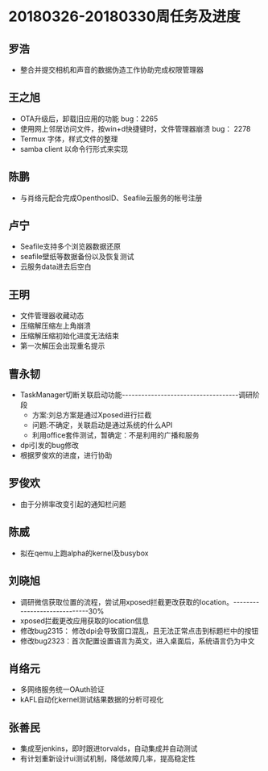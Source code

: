 # 20180326-20180330周任务及进度

## 罗浩
 - 整合并提交相机和声音的数据伪造工作协助完成权限管理器

## 王之旭
- OTA升级后，卸载旧应用的功能 bug：2265
- 使用网上邻居访问文件，按win+d快捷键时，文件管理器崩溃 bug： 2278
- Termux 字体，样式文件的整理
- samba client 以命令行形式来实现
   
## 陈鹏
- 与肖络元配合完成OpenthosID、Seafile云服务的帐号注册

## 卢宁
- Seafile支持多个浏览器数据还原
- seafile壁纸等数据备份以及恢复测试
- 云服务data进去后空白

## 王明
- 文件管理器收藏动态
- 压缩解压缩左上角崩溃
- 压缩解压缩初始化进度无法结束
- 第一次解压会出现重名提示

## 曹永韧
- TaskManager切断关联启动功能------------------------------------调研阶段
   - 方案:刘总方案是通过Xposed进行拦截
   - 问题:不确定，关联启动是通过系统的什么API
   - 利用office套件测试，暂确定：不是利用的广播和服务
- dpi引发的bug修改
- 根据罗俊欢的进度，进行协助

## 罗俊欢
- 由于分辨率改变引起的通知栏问题

## 陈威
- 拟在qemu上跑alpha的kernel及busybox

## 刘晓旭
- 调研微信获取位置的流程，尝试用xposed拦截更改获取的location。-----------------------------30%
- xposed拦截更改应用获取的location信息
- 修改bug2315： 修改dpi会导致窗口混乱，且无法正常点击到标题栏中的按钮
- 修改bug2323：首次配置设置语言为英文，进入桌面后，系统语言仍为中文
 
## 肖络元
- 多网络服务统一OAuth验证
- kAFL自动化kernel测试结果数据的分析可视化

## 张善民
- 集成至jenkins，即时跟进torvalds，自动集成并自动测试
- 有计划重新设计ui测试机制，降低故障几率，提高稳定性
